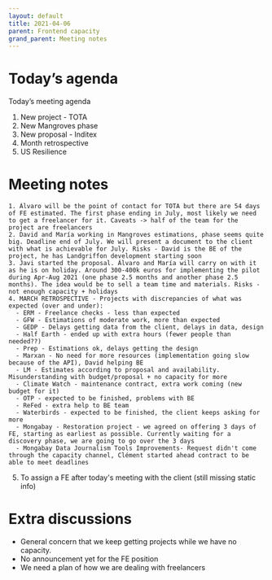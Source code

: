 ```yaml
---
layout: default
title: 2021-04-06
parent: Frontend capacity
grand_parent: Meeting notes
---
```


# Today’s agenda

Today’s meeting agenda
  1. New project - TOTA
  2. New Mangroves phase
  3. New proposal - Inditex
  4. Month retrospective
  5. US Resilience


# Meeting notes

    1. Álvaro will be the point of contact for TOTA but there are 54 days of FE estimated. The first phase ending in July, most likely we need to get a freelancer for it. Caveats -> half of the team for the project are freelancers
    2. David and María working in Mangroves estimations, phase seems quite big. Deadline end of July. We will present a document to the client with what is achievable for July. Risks - David is the BE of the project, he has Landgriffon development starting soon  
    3. Javi started the proposal. Álvaro and María will carry on with it as he is on holiday. Around 300-400k euros for implementing the pilot during Apr-Aug 2021 (one phase 2.5 months and another phase 2.5 months). The idea would be to sell a team time and materials. Risks - not enough capacity + holidays
    4. MARCH RETROSPECTIVE - Projects with discrepancies of what was expected (over and under):
      - ERM - Freelance checks - less than expected
      - GFW - Estimations of moderate work, more than expected
      - GEDP - Delays getting data from the client, delays in data, design
      - Half Earth - ended up with extra hours (fewer people than needed??)
      - Prep - Estimations ok, delays getting the design
      - Marxan - No need for more resources (implementation going slow because of the API), David helping BE
      - LM - Estimates according to proposal and availability. Misunderstanding with budget/proposal + no capacity for more
      - Climate Watch - maintenance contract, extra work coming (new budget for it)
      - OTP - expected to be finished, problems with BE
      - ReFed - extra help to BE team
      - Waterbirds - expected to be finished, the client keeps asking for more
      - Mongabay - Restoration project - we agreed on offering 3 days of FE, starting as earliest as possible. Currently waiting for a discovery phase, we are going to go over the 3 days
      - Mongabay Data Journalism Tools Improvements- Request didn't come through the capacity channel, Clément started ahead contract to be able to meet deadlines
   5. To assign a FE after today's meeting with the client (still missing static info)
   
  # Extra discussions
  
  - General concern that we keep getting projects while we have no capacity.
  - No announcement yet for the FE position
  - We need a plan of how we are dealing with freelancers
   
